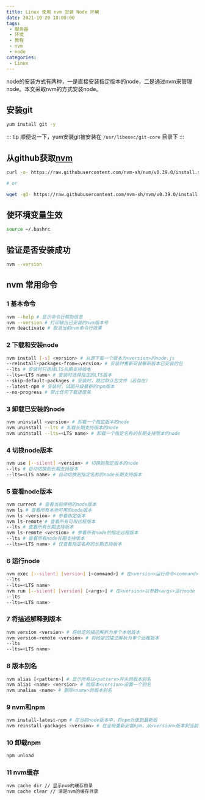 ```yaml
---
title: Linux 使用 nvm 安装 Node 环境
date: 2021-10-20 18:00:00
tags:
 - 服务器
 - 环境
 - 教程
 - nvm
 - node
categories:
 - Linux
---
```


node的安装方式有两种，一是直接安装指定版本的node，二是通过nvm来管理node。本文采取nvm的方式安装node。


## 安装git

```bash
yum install git -y
```
::: tip
顺便说一下，yum安装git被安装在 `/usr/libexec/git-core` 目录下
:::

## 从github获取[nvm](https://github.com/nvm-sh/nvm)

```bash
curl -o- https://raw.githubusercontent.com/nvm-sh/nvm/v0.39.0/install.sh | bash

# or

wget -qO- https://raw.githubusercontent.com/nvm-sh/nvm/v0.39.0/install.sh | bash
```

## 使环境变量生效

```bash
source ~/.bashrc
```

## 验证是否安装成功

```bash
nvm --version 
```

## nvm 常用命令

### 1 基本命令
```bash
nvm --help # 显示命令行帮助信息
nvm --version # 打印输出已安装的nvm版本号
nvm deactivate # 取消当前nvm命令行效果
```

### 2 下载和安装node
```bash
nvm install [-s] <version> # 从源下载一个版本为<version>的node.js
--reinstall-packages-from=<version> # 安装时重新安装最新版本已安装的包
--lts # 安装时只选择LTS长期支持版本
--lts=<LTS name> # 安装时选择指定的LTS版本
--skip-default-packages # 安装时，跳过默认包文件（若存在）
--latest-npm # 安装时，试图升级最新的npm版本
--no-progress # 禁止任何下载进度条
```

### 3 卸载已安装的node
```bash
nvm uninstall <version> # 卸载一个指定版本的node
nvm uninstall --lts # 卸载长期支持版本的node
nvm uninstall --lts=<LTS name> # 卸载一个指定名称的长期支持版本的node
```

### 4 切换node版本
```bash
nvm use [--silent] <version> # 切换到指定版本的node
--lts # 自动切换到长期支持版本
--lts=<LTS name> # 自动切换到指定名称的node长期支持版本
```

### 5 查看node版本
```bash
nvm current # 查看当前使用的node版本
nvm ls # 查看所有本地可用的node版本
nvm ls <version> # 参看指定版本
nvm ls-remote # 查看所有可用远程版本
--lts # 查看所有长期支持版本
nvm ls-remote <version> # 参看所有node的指定远程版本
--lts # 查看所有node长期支持版本
--lts=<LTS name> # 仅查看指定名称的长期支持版本
```

### 6 运行node
```bash
nvm exec [--silent] [version] [<command>] # 在<version>运行命令<command>
--lts
--lts=<LTS name>
nvm run [--silent] [version] [<args>] # 在<version>以参数<args>运行node
--lts
--lts=<LTS name>
```

### 7 将描述解释到版本
```bash
nvm version <version> # 将给定的描述解析为单个本地版本
nvm version-remote <version> # 将给定的描述解析为单个远程版本
--lts
--lts=<LTS name>
```

### 8 版本别名
```bash
nvm alias [<pattern>] # 显示所有以<pattern>开头的版本别名
nvm alias <name> <version> # 给版本<version>设置一个别名
nvm unalias <name> # 删除<name>的版本别名
```

### 9 nvm和npm
```bash
nvm install-latest-npm # 在当前node版本中，将npm升级到最新版
nvm reinstall-packages <version> # 在全局重新安装npm，从<version>版本到当前版本
```

### 10 卸载npm
```bash
npm unload
```

### 11 nvm缓存
```bash
nvm cache dir // 显示nvm的缓存目录
nvm cache clear // 清楚nvm的缓存目录
```
